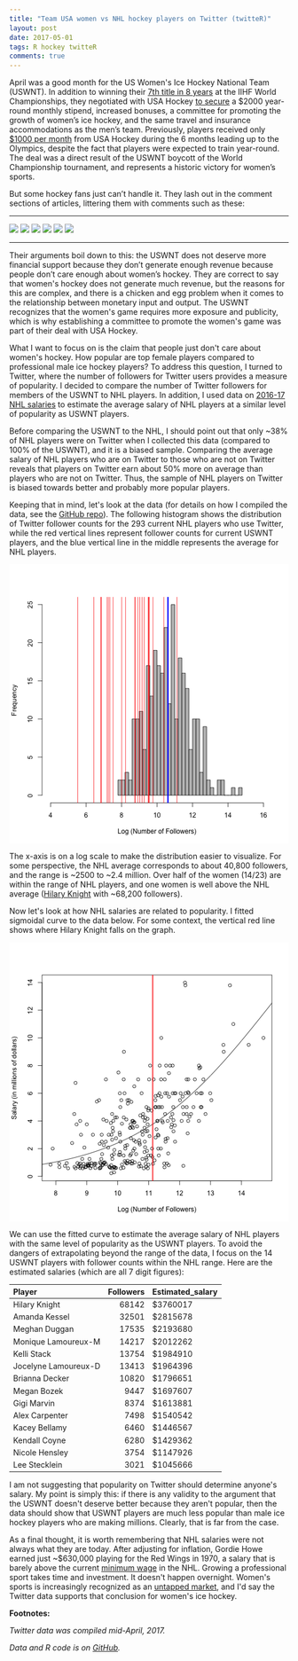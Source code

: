 ```yaml
---
title: "Team USA women vs NHL hockey players on Twitter (twitteR)"
layout: post
date: 2017-05-01
tags: R hockey twitteR
comments: true
---
```




April was a good month for the US Women's Ice Hockey National Team (USWNT). In addition to winning their [7th title in 8 years](https://www.usatoday.com/story/sports/hockey/2017/04/07/uswnht-wins-iihf-world-championships-canada/100197176/) at the IIHF World Championships, they negotiated with USA Hockey [to secure](https://www.nytimes.com/2017/03/28/sports/hockey/usa-hockey-uswnt-boycott.html?_r=0) a \$2000 year-round monthly stipend, increased bonuses, a committee for promoting the growth of women’s ice hockey, and the same travel and insurance accommodations as the men’s team. Previously, players received only [$1000 per month](http://www.espn.com/espnw/voices/article/18908360/time-usa-hockey-wake-support-women-team) from USA Hockey during the 6 months leading up to the Olympics, despite the fact that players were expected to train year-round. The deal was a direct result of the USWNT boycott of the World Championship tournament, and represents a historic victory for women’s sports. 

But some hockey fans just can’t handle it. They lash out in the comment sections of articles, littering them with comments such as these: 

___

![](https://i.imgur.com/cyxWVgb.png)
![](https://i.imgur.com/HkIcD32.png)
![](https://i.imgur.com/CGSjBKV.png)
![](https://i.imgur.com/CyNpCoW.png)
![](https://i.imgur.com/upKuVyH.png)
![](https://i.imgur.com/pFpRqEJ.png)

___

Their arguments boil down to this: the USWNT does not deserve more financial support because they don’t generate enough revenue because people don’t care enough about women’s hockey. They are correct to say that women's hockey does not generate much revenue, but the reasons for this are complex, and there is a chicken and egg problem when it comes to the relationship between monetary input and output. The USWNT recognizes that the women's game requires more exposure and publicity, which is why establishing a committee to promote the women's game was part of their deal with USA Hockey. 

What I want to focus on is the claim that people just don't care about women's hockey. How popular are top female players compared to professional male ice hockey players? To address this question, I turned to Twitter, where the number of followers for Twitter users provides a measure of popularity. I decided to compare the number of Twitter followers for members of the USWNT to NHL players. In addition, I used data on [2016-17 NHL salaries](http://www.hockey-reference.com/friv/current_nhl_salaries.cgi) to estimate the average salary of NHL players at a similar level of popularity as USWNT players. 

Before comparing the USWNT to the NHL, I should point out that only ~38% of NHL players were on Twitter when I collected this data (compared to 100% of the USWNT), and it is a biased sample. Comparing the average salary of NHL players who are on Twitter to those who are not on Twitter reveals that players on Twitter earn about 50% more on average than players who are not on Twitter. Thus, the sample of NHL players on Twitter is biased towards better and probably more popular players. 

Keeping that in mind, let's look at the data (for details on how I compiled the data, see the [GitHub repo](https://github.com/rgriff23/NHL_on_twitter)). The following histogram shows the distribution of Twitter follower counts for the 293 current NHL players who use Twitter, while the red vertical lines represent follower counts for current USWNT players, and the blue vertical line in the middle represents the average for NHL players.

<img src="/assets/Rfigs/post_2017-05_uswnt_histogram-1.png" title="plot of chunk post_2017-05_uswnt_histogram" alt="plot of chunk post_2017-05_uswnt_histogram" style="display: block; margin: auto;" />

The x-axis is on a log scale to make the distribution easier to visualize. For some perspective, the NHL average corresponds to about 40,800 followers, and the range is ~2500 to ~2.4 million. Over half of the women (14/23) are within the range of NHL players, and one women is well above the NHL average ([Hilary Knight](https://twitter.com/Hilary_Knight?lang=en) with ~68,200 followers).

Now let's look at how NHL salaries are related to popularity. I fitted sigmoidal curve to the data below. For some context, the vertical red line shows where Hilary Knight falls on the graph.

<img src="/assets/Rfigs/post_2017-05_uswnt_model-1.png" title="plot of chunk post_2017-05_uswnt_model" alt="plot of chunk post_2017-05_uswnt_model" style="display: block; margin: auto;" />

We can use the fitted curve to estimate the average salary of NHL players with the same level of popularity as the USWNT players. To avoid the dangers of extrapolating beyond the range of the data, I focus on the 14 USWNT players with follower counts within the NHL range. Here are the estimated salaries (which are all 7 digit figures):   


|Player               | Followers|Estimated_salary |
|:--------------------|---------:|:----------------|
|Hilary Knight        |     68142|$3760017         |
|Amanda Kessel        |     32501|$2815678         |
|Meghan Duggan        |     17535|$2193680         |
|Monique Lamoureux-M  |     14217|$2012262         |
|Kelli Stack          |     13754|$1984910         |
|Jocelyne Lamoureux-D |     13413|$1964396         |
|Brianna Decker       |     10820|$1796651         |
|Megan Bozek          |      9447|$1697607         |
|Gigi Marvin          |      8374|$1613881         |
|Alex Carpenter       |      7498|$1540542         |
|Kacey Bellamy        |      6460|$1446567         |
|Kendall Coyne        |      6280|$1429362         |
|Nicole Hensley       |      3754|$1147926         |
|Lee Stecklein        |      3021|$1045666         |

I am not suggesting that popularity on Twitter should determine anyone's salary. My point is simply this: if there is any validity to the argument that the USWNT doesn't deserve better because they aren't popular, then the data should show that USWNT players are much less popular than male ice hockey players who are making millions. Clearly, that is far from the case.

As a final thought, it is worth remembering that NHL salaries were not always what they are today. After adjusting for inflation, Gordie Howe earned just ~\$630,000 playing for the Red Wings in 1970, a salary that is barely above the current [minimum wage](http://www.puckreport.com/2009/07/nhl-minimum-wage-maximum-wage-by-year.html) in the NHL. Growing a professional sport takes time and investment. It doesn't happen overnight. Women's sports is increasingly recognized as an [untapped market](http://www.abc.net.au/news/2015-06-23/maasdorp-womens-sport-is-a-seriously-untapped-market/6566244), and I'd say the Twitter data supports that conclusion for women's ice hockey. 

**Footnotes:** 

*Twitter data was compiled mid-April, 2017.*

*Data and R code is on [GitHub](https://github.com/rgriff23/NHL_on_twitter).*
